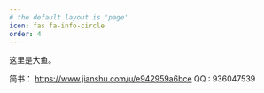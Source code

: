 ```yaml
---
# the default layout is 'page'
icon: fas fa-info-circle
order: 4
---
```


<!-- > Add Markdown syntax content to file `_tabs/about.md`{: .filepath } and it will show up on this page.
{: .prompt-tip } -->

这里是大鱼。

简书： https://www.jianshu.com/u/e942959a6bce
QQ : 936047539 